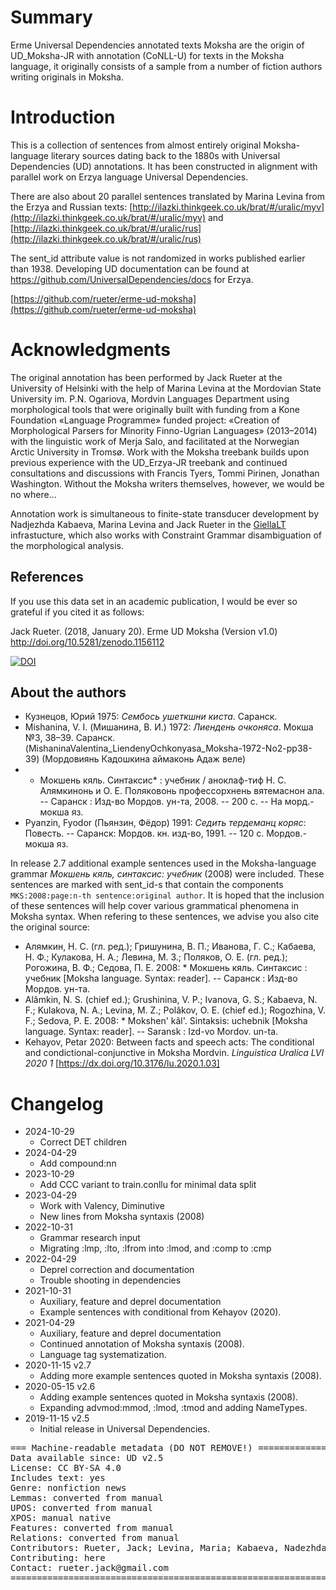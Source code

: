 # Summary

Erme Universal Dependencies annotated texts Moksha are the origin of UD_Moksha-JR with annotation (CoNLL-U) for texts in the Moksha language,
it originally consists of a sample from a number of fiction authors writing originals in Moksha.


# Introduction

This is a collection of sentences from almost entirely original Moksha-language literary sources dating back to the 1880s with
 Universal Dependencies (UD) annotations. It has been constructed in alignment with parallel work on Erzya language Universal Dependencies.

There are also about 20 parallel sentences translated by Marina Levina from the Erzya and Russian
texts: [http://ilazki.thinkgeek.co.uk/brat/#/uralic/myv](http://ilazki.thinkgeek.co.uk/brat/#/uralic/myv) and
[http://ilazki.thinkgeek.co.uk/brat/#/uralic/rus](http://ilazki.thinkgeek.co.uk/brat/#/uralic/rus)

The sent_id attribute value is not randomized in works published earlier than 1938. Developing UD documentation can be found at https://github.com/UniversalDependencies/docs for Erzya.

[https://github.com/rueter/erme-ud-moksha](https://github.com/rueter/erme-ud-moksha)


# Acknowledgments

The original annotation has been performed by Jack Rueter at the University of Helsinki with the help of Marina Levina
at the Mordovian State University im. P.N. Ogariova, Mordvin Languages Department using morphological tools 
that were originally built with funding from a Kone Foundation «Language Programme» funded project: 
«Creation of Morphological Parsers for Minority Finno-Ugrian Languages» (2013–2014) with the linguistic work of
Merja Salo, and facilitated at the Norwegian Arctic University in Tromsø. Work with the Moksha treebank
builds upon previous experience with the UD_Erzya-JR treebank and continued consultations and discussions
with Francis Tyers, Tommi Pirinen, Jonathan Washington. Without the Moksha writers themselves, however, we would be no where…

Annotation work is simultaneous to finite-state transducer development by Nadjezhda Kabaeva, Marina Levina and Jack Rueter in the [GiellaLT](https://giellalt.uit.no/lang-mdf) infrastucture, which also works with Constraint Grammar disambiguation of the morphological analysis.

## References

If you use this data set in an academic publication, I would be ever so grateful if you cited it as follows:

Jack Rueter. (2018, January 20). Erme UD Moksha (Version v1.0) http://doi.org/10.5281/zenodo.1156112

[![DOI](https://zenodo.org/badge/118232421.svg)](https://zenodo.org/badge/latestdoi/118232421)


## About the authors

- Кузнецов, Юрий 1975: *Сембось ушеткшни киста*. Саранск.
- Mishanina, V. I. (Мишанина, В. И.) 1972: *Лиендень очконяса*. Мокша №3, 38–39. Саранск. (MishaninaValentina_LiendenyOchkonyasa_Moksha-1972-No2-pp38-39) (Мордовиянь Кадошкина аймаконь Адаж веле)
- * Мокшень кяль. Синтаксис* : учебник / аноклаф-тиф Н. С. Алямкинонь и О. Е. Поляковонь профессорхнень вятемаснон ала. -- Саранск : Изд-во Мордов. ун-та, 2008. -- 200 с. -- На морд.-мокша яз.
- Pyanzin, Fyodor (Пьянзин, Фёдор) 1991: *Седить тердеманц коряс*: Повесть. -- Саранск: Мордов. кн. изд-во, 1991. -- 120 с. Мордов.-мокша яз.

 In release 2.7 additional example sentences used in the Moksha-language grammar *Мокшень кяль, синтаксис: учебник* (2008) were included. These sentences are marked with sent_id-s that contain the components `MKS:2008:page:n-th sentence:original author`. It is hoped that the inclusion of these sentences will help cover various grammatical phenomena in Moksha syntax. When refering to these sentences, we advise you also cite the original source:

- Алямкин, Н. С. (гл. ред.); Гришунина, В. П.; Иванова, Г. С.; Кабаева, Н. Ф.; Кулакова, Н. А.; Левина, М. З.; Поляков, О. Е. (гл. ред.); Рогожина, В. Ф.; Седова, П. Е. 2008: * Мокшень кяль. Синтаксис : учебник [Moksha language. Syntax: reader]. -- Саранск : Изд-во Мордов. ун-та.
- Alâmkin, N. S. (chief ed.); Grushinina, V. P.; Ivanova, G. S.; Kabaeva, N. F.; Kulakova, N. A.; Levina, M. Z.; Polâkov, O. E. (chief ed.); Rogozhina, V. F.; Sedova, P. E. 2008: * Mokshen' kâl'. Sintaksis: uchebnik [Moksha language. Syntax: reader]. -- Saransk : Izd-vo Mordov. un-ta.
- Kehayov, Petar 2020: Between facts and speech acts: The conditional and condictional-conjunctive in Moksha Mordvin. *Linguistica Uralica LVI 2020 1* [https://dx.doi.org/10.3176/lu.2020.1.03]

# Changelog

* 2024-10-29
  * Correct DET children
* 2024-04-29
  * Add compound:nn
* 2023-10-29
  * Add CCC variant to train.conllu for minimal data split
* 2023-04-29
  * Work with Valency, Diminutive
  * New lines from Moksha syntaxis (2008)
* 2022-10-31
  * Grammar research input
  * Migrating :lmp, :lto, :lfrom into :lmod, and :comp to :cmp
* 2022-04-29
  * Deprel correction and documentation
  * Trouble shooting in dependencies
* 2021-10-31
  * Auxiliary, feature and deprel documentation
  * Example sentences with conditional from Kehayov (2020).
* 2021-04-29
  * Auxiliary, feature and deprel documentation
  * Continued annotation of Moksha syntaxis (2008).
  * Language tag systematization.
* 2020-11-15 v2.7
  * Adding more example sentences quoted in Moksha syntaxis (2008).
* 2020-05-15 v2.6
  * Adding example sentences quoted in Moksha syntaxis (2008).
  * Expanding advmod:mmod, :lmod, :tmod and adding NameTypes.
* 2019-11-15 v2.5
  * Initial release in Universal Dependencies.


<pre>
=== Machine-readable metadata (DO NOT REMOVE!) ================================
Data available since: UD v2.5
License: CC BY-SA 4.0
Includes text: yes
Genre: nonfiction news
Lemmas: converted from manual
UPOS: converted from manual
XPOS: manual native
Features: converted from manual
Relations: converted from manual
Contributors: Rueter, Jack; Levina, Maria; Kabaeva, Nadezhda; Molnár, Judit; Alnajjar, Khalid
Contributing: here
Contact: rueter.jack@gmail.com
===============================================================================
</pre>
